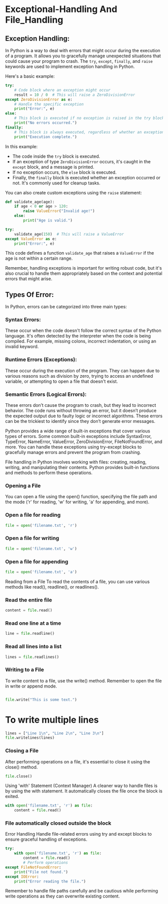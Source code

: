 # Exceptional-Handling And File_Handling

## Exception Handling: 
In Python is a way to deal with errors that might occur during the execution of a program. It allows you to gracefully manage unexpected situations that could cause your program to crash. The `try`, `except`, `finally`, and `raise` keywords are used to implement exception handling in Python.

Here's a basic example:

```python
try:
    # Code block where an exception might occur
    result = 10 / 0  # This will raise a ZeroDivisionError
except ZeroDivisionError as e:
    # Handle the specific exception
    print("Error:", e)
else:
    # This block is executed if no exception is raised in the try block
    print("No errors occurred.")
finally:
    # This block is always executed, regardless of whether an exception occurred
    print("Execution complete.")
```

In this example:
- The code inside the `try` block is executed.
- If an exception of type `ZeroDivisionError` occurs, it's caught in the `except` block, and a message is printed.
- If no exception occurs, the `else` block is executed.
- Finally, the `finally` block is executed whether an exception occurred or not. It's commonly used for cleanup tasks.

You can also create custom exceptions using the `raise` statement:

```python
def validate_age(age):
    if age < 0 or age > 120:
        raise ValueError("Invalid age!")
    else:
        print("Age is valid.")

try:
    validate_age(150)  # This will raise a ValueError
except ValueError as e:
    print("Error:", e)
```

This code defines a function `validate_age` that raises a `ValueError` if the age is not within a certain range.

Remember, handling exceptions is important for writing robust code, but it's also crucial to handle them appropriately based on the context and potential errors that might arise.

 ## Types Of Error:
In Python, errors can be categorized into three main types:

### Syntax Errors: 
These occur when the code doesn't follow the correct syntax of the Python language. It's often detected by the interpreter when the code is being compiled. For example, missing colons, incorrect indentation, or using an invalid keyword.

### Runtime Errors (Exceptions): 
These occur during the execution of the program. They can happen due to various reasons such as division by zero, trying to access an undefined variable, or attempting to open a file that doesn't exist.

### Semantic Errors (Logical Errors):
These errors don’t cause the program to crash, but they lead to incorrect behavior. The code runs without throwing an error, but it doesn’t produce the expected output due to faulty logic or incorrect algorithms. These errors can be the trickiest to identify since they don’t generate error messages.

Python provides a wide range of built-in exceptions that cover various types of errors. Some common built-in exceptions include SyntaxError, TypeError, NameError, ValueError, ZeroDivisionError, FileNotFoundError, and more. You can handle these exceptions using try-except blocks to gracefully manage errors and prevent the program from crashing.

File handling in Python involves working with files: creating, reading, writing, and manipulating their contents. Python provides built-in functions and methods to perform these operations.

### Opening a File
You can open a file using the open() function, specifying the file path and the mode ('r' for reading, 'w' for writing, 'a' for appending, and more).


### Open a file for reading
```python
file = open('filename.txt', 'r')
```

### Open a file for writing
```python
file = open('filename.txt', 'w')
```

### Open a file for appending
```python
file = open('filename.txt', 'a')
```
Reading from a File
To read the contents of a file, you can use various methods like read(), readline(), or readlines().


### Read the entire file
```python
content = file.read()
```

### Read one line at a time
```python
line = file.readline()
```

### Read all lines into a list
```python
lines = file.readlines()
```
### Writing to a File
To write content to a file, use the write() method. Remember to open the file in write or append mode.
```python

file.write("This is some text.")
```

# To write multiple lines
```python
lines = ["Line 1\n", "Line 2\n", "Line 3\n"]
file.writelines(lines)
```
### Closing a File
After performing operations on a file, it's essential to close it using the close() method.
```python
file.close()
```
Using 'with' Statement (Context Manager)
A cleaner way to handle files is by using the with statement. It automatically closes the file once the block is exited.
```python
with open('filename.txt', 'r') as file:
    content = file.read()
```

### File automatically closed outside the block
Error Handling
Handle file-related errors using try and except blocks to ensure graceful handling of exceptions.

```python
try:
    with open('filename.txt', 'r') as file:
        content = file.read()
        # Perform operations
except FileNotFoundError:
    print("File not found.")
except IOError:
    print("Error reading the file.")
```
Remember to handle file paths carefully and be cautious while performing write operations as they can overwrite existing content.
